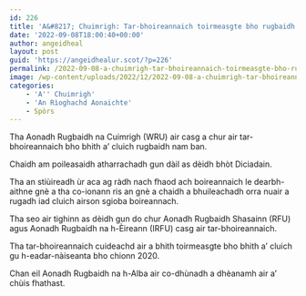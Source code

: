 ```yaml
---
id: 226
title: 'A&#8217; Chuimrigh: Tar-bhoireannaich toirmeasgte bho rugbaidh nam ban'
date: '2022-09-08T18:00:40+00:00'
author: angeidheal
layout: post
guid: 'https://angeidhealur.scot/?p=226'
permalink: /2022-09-08-a-chuimrigh-tar-bhoireannaich-toirmeasgte-bho-rugbaidh-nam-ban/
image: /wp-content/uploads/2022/12/2022-09-08-a-chuimrigh-tar-bhoireannaich-toirmeasgte-bho-rugbaidh-nam-ban.webp
categories:
    - 'A'' Chuimrigh'
    - 'An Rìoghachd Aonaichte'
    - Spòrs
---
```


Tha Aonadh Rugbaidh na Cuimrigh (WRU) air casg a chur air tar-bhoireannaich bho bhith a’ cluich rugbaidh nam ban.

Chaidh am poileasaidh atharrachadh gun dàil as dèidh bhòt Diciadain.

Tha an stiùireadh ùr aca ag ràdh nach fhaod ach boireannaich le dearbh-aithne gnè a tha co-ionann ris an gnè a chaidh a bhuileachadh orra nuair a rugadh iad cluich airson sgioba boireannach.

Tha seo air tighinn as dèidh gun do chur Aonadh Rugbaidh Shasainn (RFU) agus Aonadh Rugbaidh na h-Èireann (IRFU) casg air tar-bhoireannaich.

Tha tar-bhoireannaich cuideachd air a bhith toirmeasgte bho bhith a’ cluich gu h-eadar-nàiseanta bho chionn 2020.

Chan eil Aonadh Rugbaidh na h-Alba air co-dhùnadh a dhèanamh air a’ chùis fhathast.